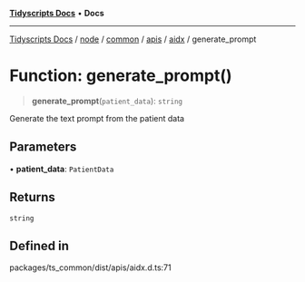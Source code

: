 [**Tidyscripts Docs**](../../../../../../../../../README.md) • **Docs**

***

[Tidyscripts Docs](../../../../../../../../../globals.md) / [node](../../../../../../../README.md) / [common](../../../../../README.md) / [apis](../../../README.md) / [aidx](../README.md) / generate\_prompt

# Function: generate\_prompt()

> **generate\_prompt**(`patient_data`): `string`

Generate the text prompt from the patient data

## Parameters

• **patient\_data**: `PatientData`

## Returns

`string`

## Defined in

packages/ts\_common/dist/apis/aidx.d.ts:71
